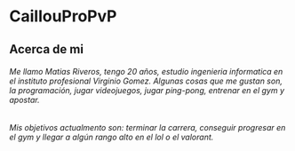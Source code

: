 # CaillouProPvP
## Acerca de mi 
###### Me llamo Matias Riveros, tengo 20 años, estudio ingenieria informatica en el instituto profesional Virginio Gomez. Algunas cosas que me gustan son, la programación, jugar videojuegos, jugar ping-pong, entrenar en el gym y apostar.

###### Mis objetivos actualmento son: terminar la carrera, conseguir progresar en el gym y llegar a algún rango alto en el lol o el valorant.
